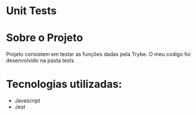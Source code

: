 # Unit Tests

# Sobre o Projeto

  Projeto consistem em testar as funções dadas pela Trybe. O meu codigo foi desenvolvido na pasta tests

# Tecnologias utilizadas:
  - Javascript
  - Jest
